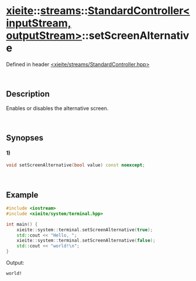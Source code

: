 # [xieite](../../../xieite.md)\:\:[streams](../../../streams.md)\:\:[StandardController\<inputStream, outputStream\>](../../StandardController.md)\:\:setScreenAlternative
Defined in header [<xieite/streams/StandardController.hpp>](../../../../include/xieite/streams/StandardController.hpp)

&nbsp;

## Description
Enables or disables the alternative screen.

&nbsp;

## Synopses
#### 1)
```cpp
void setScreenAlternative(bool value) const noexcept;
```

&nbsp;

## Example
```cpp
#include <iostream>
#include <xieite/system/terminal.hpp>

int main() {
    xieite::system::terminal.setScreenAlternative(true);
    std::cout << "Hello, ";
    xieite::system::terminal.setScreenAlternative(false);
    std::cout << "world!\n";
}
```
Output:
```
world!
```
